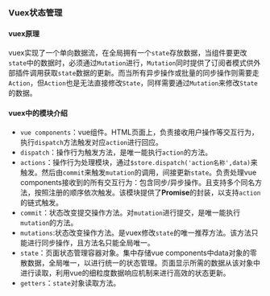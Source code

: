 ### Vuex状态管理

#### vuex原理

vuex实现了一个单向数据流，在全局拥有一个`state`存放数据，当组件要更改`state`中的数据时，必须通过`Mutation`进行，`Mutation`同时提供了订阅者模式供外部插件调用获取`state`数据的更新。而当所有异步操作或批量的同步操作则需要走`Action`，但`Action`也是无法直接修改`State`，同样需要通过`Mutation`来修改`State`的数据。

#### vuex中的模块介绍

- `vue components`：vue组件。HTML页面上，负责接收用户操作等交互行为，执行`dispatch`方法触发对应`action`进行回应。
- `dispatch`：操作行为触发方法，是唯一能执行`action`的方法。
- `actions`：操作行为处理模块，通过`$store.dispatch('action名称',data)`来触发。然后由`commit`来触发`mutation`的调用，间接更新`state`。负责处理vue components接收到的所有交互行为：包含同步/异步操作。且支持多个同名方法，按照注册的顺序依次触发。该模块提供了**Promise**的封装，以支持`action`的链式触发。
- `commit`：状态改变提交操作方法。对`mutation`进行提交，是唯一能执行`mutation`的方法。
- `mutations`:状态改变操作方法。是vuex修改`state`的唯一推荐方法。该方法只能进行同步操作，且方法名只能全局唯一。
- `state`：页面状态管理容器对象。集中存储vue components中data对象的零散数据，全局唯一，以进行统一的状态管理。页面显示所需的数据从该对象中进行读取，利用vue的细粒度数据响应机制来进行高效的状态更新。
- `getters`：`state`对象读取方法。